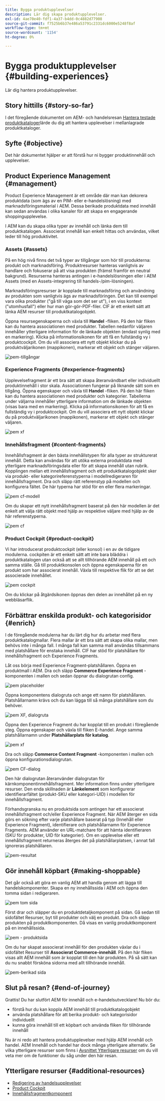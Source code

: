 ```yaml
---
title: Bygga produktupplevelser
description: Lär dig skapa produktupplevelser.
exl-id: 4ae70e40-fdf1-4a37-b4dd-0c4882d77908
source-git-commit: f7525b6b37e486a53791c2331dc6000e5248f8af
workflow-type: tm+mt
source-wordcount: '1154'
ht-degree: 0%

---
```


# Bygga produktupplevelser {#building-experiences}

Lär dig hantera produktupplevelser.

## Story hittills {#story-so-far}

I det föregående dokumentet om AEM- och handelsresan [Hantera testade produktkataloger](staged-catalog.md)lärde du dig att hantera upplevelser i mellanlagrade produktkataloger.

## Syfte {#objective}

Det här dokumentet hjälper er att förstå hur ni bygger produktinnehåll och upplevelser.

## Product Experience Management {#management}

Product Experience Management är ett område där man kan dekorera produktdata (som ägs av en PIM- eller e-handelslösning) med marknadsföringsmaterial i AEM. Dessa berikade produktdata med innehåll kan sedan användas i olika kanaler för att skapa en engagerande shoppingupplevelse.

I AEM kan du skapa olika typer av innehåll och länka dem till produktkatalogen. Associerat innehåll kan enkelt hittas och användas, vilket leder till hög produktivitet.

### Assets {#assets}

På en hög nivå finns det två typer av tillgångar som hör till produkterna: produkt och marknadsföring. Produktresurser hanteras vanligtvis av handlare och fokuserar på att visa produkten (främst framför en neutral bakgrund). Resurserna hanteras antingen i e-handelslösningen eller i AEM Assets (med en Assets-integrering till handels-/pim-lösningen).

Marknadsföringsresurser är kopplade till marknadsföring och användning av produkten som vanligtvis ägs av marknadsföringen. Det kan till exempel vara olika produkter (&quot;gå till väga som det ser ut&quot;), i en viss kontext (&quot;utomhusfall&quot;) eller hur man gör-gör-PDF-filer. CIF är ett enkelt sätt att länka AEM resurser till produktkatalogobjekt.

Öppna resursegenskaperna och växla till **Handel** -fliken. På den här fliken kan du hantera associationen med produkter. Tabellen nedanför väljaren innehåller ytterligare information för de länkade objekten (endast synlig med en markering). Klicka på informationsikonen för att få en fullständig vy i produktcockpit. Om du vill associera ett nytt objekt klickar du på produktväljarikonen (mappikonen), markerar ett objekt och stänger väljaren.

![pem-tillgångar](assets/pem-assets.png)

### Experience Fragments {#experience-fragments}

Upplevelsefragment är ett bra sätt att skapa återanvändbart eller individuellt produktinnehåll i stor skala. Associationen fungerar på liknande sätt som en tillgång. Öppna egenskaper och växla till **Handel** -fliken. På den här fliken kan du hantera associationen med produkter och kategorier. Tabellerna under väljarna innehåller ytterligare information om de länkade objekten (visas bara med en markering). Klicka på informationsikonen för att få en fullständig vy i produktcockpit. Om du vill associera ett nytt objekt klickar du på produktväljarikonen (mappikonen), markerar ett objekt och stänger väljaren.

![pem xf](assets/pem-xf.png)

### Innehållsfragment {#content-fragments}

Innehållsfragment är den bästa innehållstypen för alla typer av strukturerat innehåll. Detta kan användas för att utöka externa produktdata med ytterligare marknadsföringsdata eller för att skapa innehåll utan rubrik. Kopplingen mellan ett innehållsfragment och ett produktkatalogobjekt sker via produkt- eller kategorireferenstyperna i modellredigeraren för innehållsfragment. Dra och släpp rätt referenstyp på modellen och konfigurera fältet. De här typerna har stöd för en eller flera markeringar.

![pem cf-modell](assets/pem-cf-model.png)

Om du skapar ett nytt innehållsfragment baserat på den här modellen är det enkelt att välja rätt objekt med hjälp av respektive väljare med hjälp av de här referenstyperna.

![pem cf](assets/pem-cf.png)

### Product Cockpit {#product-cockpit}

Vi har introducerat produktcockpit (eller konsol) i en av de tidigare modulerna. cockpiten är ett enkelt sätt att inte bara bläddra i produktkatalogen utan också att se allt tillhörande AEM innehåll på ett och samma ställe. Gå till produktkonsolen och öppna egenskaperna för en produkt som har associerat innehåll. Växla till respektive flik för att se det associerade innehållet.

![pem cockpit](assets/pem-cockpit.png)

Om du klickar på åtgärdsikonen öppnas den delen av innehållet på en ny webbläsarflik.

## Förbättrar enskilda produkt- och kategorisidor {#enrich}

I de föregående modulerna har du lärt dig hur du arbetar med flera produktkatalogmallar. Flera mallar är ett bra sätt att skapa olika mallar, men behövs inte i många fall. I många fall kan samma mall användas tillsammans med platshållare för enstaka innehåll. CIF har stöd för platshållare för innehållsfragment och Experience Fragments.

Låt oss börja med Experience Fragment-platshållaren. Öppna en produktmall i AEM. Dra och släpp **Commerce Experience Fragment** -komponenten i mallen och sedan öppnar du dialogrutan config.

![pem placeholder](assets/pem-placeholder.png)

Öppna komponentens dialogruta och ange ett namn för platshållaren. Platshållarnamn krävs och du kan lägga till så många platshållare som du behöver.

![pem XF, dialogruta](assets/pem-dialog-xf.png)

Öppna den Experience Fragment du har kopplat till en produkt i föregående steg. Öppna egenskaper och växla till fliken E-handel. Ange samma platshållarnamn under **Platshållarplats för katalog**.

![pem xf](assets/pem-xf.png)

Dra och släpp **Commerce Content Fragment** -komponenten i mallen och öppna konfigurationsdialogrutan.

![pem CF-dialog](assets/pem-dialog-cf.png)

Den här dialogrutan återanvänder dialogrutan för kärnkomponentinnehållsfragment. Mer information finns under ytterligare resurser. Den enda skillnaden är **Länkelement** som konfigurerar identifierarfältet (produkt-SKU eller kategori-UID) i modellen för innehållsfragment.

Förhandsgranska nu en produktsida som antingen har ett associerat innehållsfragment och/eller Experience Fragment. När AEM återger en sida görs en sökning efter varje platshållare baserat på typ (Innehåll eller Experience Fragment), identifierare och platshållarnamn för Experience Fragments. AEM använder en URL-matchare för att hämta identifieraren (SKU för produkter, UID för kategorier). Om en upplevelse eller ett innehållsfragment returneras återges det på platshållarplatsen, i annat fall ignoreras platshållaren.

![pem-resultat](assets/pem-result.png)

## Gör innehåll köpbart {#making-shoppable}

Det går också att göra en vanlig AEM att handla genom att lägga till handelskomponenter. Skapa en ny innehållssida i AEM och öppna den tomma sidan i redigeraren.

![pem tom sida](assets/pem-page-empty.png)

Först drar och släpper du en produktdetaljkomponent på sidan. Gå sedan till sidofältet Resurser, byt till produkter och välj en produkt. Dra och släpp produkten på produktkomponenten. Då visas en vanlig produktkomponent på en innehållssida.

![pem - produktsida](assets/pem-page-product.png)

Om du har skapat associerat innehåll för den produkten växlar du i sidofältet Resurser till **Associerat Commerce-innehåll**. På den här fliken visas allt AEM innehåll som är kopplat till den här produkten. På så sätt kan du nu snabbt försköna sidorna med allt tillhörande innehåll.

![pem-berikad sida](assets/pem-page-enriched.png)

## Slut på resan? {#end-of-journey}

Grattis! Du har slutfört AEM för innehåll och e-handelsutvecklare! Nu bör du:

* förstå hur du kan koppla AEM innehåll till produktkatalogobjekt
* använda platshållare för att berika produkt- och kategorisidor individuellt
* kunna göra innehåll till ett köpbart och använda fliken för tillhörande innehåll

Nu är ni redo att hantera produktupplevelser med hjälp AEM innehåll och handel. AEM Innehåll och handel har dock många ytterligare alternativ. Se vilka ytterligare resurser som finns i [Avsnittet Ytterligare resurser](#additional-resources) om du vill veta mer om de funktioner du såg under den här resan.

## Ytterligare resurser {#additional-resources}

* [Redigering av handelsupplevelser](/help/commerce-cloud/authoring/authoring-commerce-experiences.md)
* [Product Cockpit](/help/commerce-cloud/authoring/product-cockpit.md)
* [Innehållsfragmentkomponent](https://experienceleague.adobe.com/docs/experience-manager-core-components/using/components/content-fragment-component.html?lang=en)
